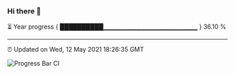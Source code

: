 ### Hi there 👋

⏳ Year progress { ██████████▁▁▁▁▁▁▁▁▁▁▁▁▁▁▁▁▁▁▁▁ } 36.10 %

---

⏰ Updated on Wed, 12 May 2021 18:26:35 GMT

![Progress Bar CI](https://github.com/liununu/liununu/workflows/Progress%20Bar%20CI/badge.svg)
